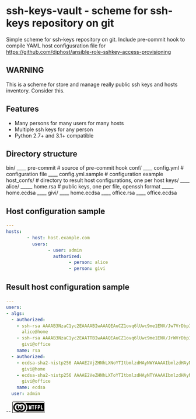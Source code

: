 ssh-keys-vault - scheme for ssh-keys repository on git
======================================================

Simple scheme for ssh-keys repository on git. Include pre-commit hook to compile YAML host configusration file for https://github.com/diphost/ansible-role-sshkey-access-provisioning

WARNING
-------

This is a scheme for store and manage really public ssh keys and hosts inventory. Consider this.

Features
--------

* Many persons for many users for many hosts
* Multiple ssh keys for any person
* Python 2.7+ and 3.1+ compatible

Directory structure
-------------------

bin/
\____ pre-commit        # source of pre-commit hook
conf/
\____ config.yml        # configuration file
\____ config.yml.sample # configuration example
host_confs/             # directory to result host configurations, one per host
keys/
\____ alice/
      \_____ home.rsa   # public keys, one per file, openssh format
      \_____ home.ecdsa
\____ givi/
      \____ home.ecdsa
      \____ office.rsa
      \____ office.ecdsa

Host configuration sample
-------------------------

```yml
---
hosts:
        - host: host.example.com
          users:
                - user: admin
                  authorized:
                        - person: alice
                        - person: givi
```

Result host configuration sample
--------------------------------

```yml
---
users:
- algs:
  - authorized:
    - ssh-rsa AAAAB3NzaC1yc2EAAAABIwAAAQEAuCZ1ovq6lUwc9me1ENX/Jw7VrDbpIJt8h0c7K25puFLPI9d45HyQNbHYaxy4Arl3yft5JjnOqm8ERDs9Gy0H8RGBBX1/+EhnM/SFyJ7J9+qF0EAgGGF7ID6XDXyXQxilYn6R7mDz02ZCuQtLFY9VGF5lfWKWR10soId+FdIW9prEVHHWSHZnXuc90z0PFarFD4m9vbgK534X/oEDuc2tIkUvOeZomcJaJ/3oVMP4IFpqbTBnf1BuCc1QvywPcjzOCxqkon05Vf5Xi5gfPFJRTkO+CyfqkcACevTuqNWix6623Nte605pNMXmeEoiUcBbI4n5HjUz2x11yGZq2hy6zp==
      alice@home
    - ssh-rsa AAAAB3NzaC1yc2EAATTBIwAAAQEAuCZ1ovq6lUwc9me1ENX/JrWVrDbpIJX8h0c7K25puFLPI9d45HyQNbHYaxy4Arl3yft5JjnOqm8ERDs9Gy0H8RGBBX1/+EhnM/SFyJ7J9+qF0EAgGGF7ID6XDXyXQxilYn6R7mDz02ZCuQtLFY9VGF5lfWKWR10soId+FdIW9prEVHHWSHZnXuc90z0PFarFD4m9vbgK534X/oEDuc2tIkUvOeZomcJaJ/3oVMP4IFpqbTBnf1BuCc1QvywPcjzOCxqkon05Vf5Xi5gfPFJRTkO+CyfqkcACevTuqNWix6623Nte605pNMXmeEoiUcBbI4n5HjUz2x11yGZq2hytEQ==
      givi@office
    name: rsa
  - authorized:
    - ecdsa-sha2-nistp256 AAAAE2VjZHNhLXNoYTItbmlzdHAyNWYAAAAIbmlzdHAyNTYAAABBBGbzAPb3aMuBLxMFjEacJeMGan+b4zA3cv4JHyUCyM3nsRmWIcK7zMeN1nbtIk4ywkzs/6/Ya1aqjB47SUwItPY=
      givi@home
    - ecdsa-sha2-nistp256 AAAAE2VeZHNhLXToYTItbmlzdHAyNTYAAAAIbmlzdHAyNTYAAABBBImELZAlFb5wrVFFFWPs/3Yz4kNT1Gs2Y5JW6gVTmC4fGX2WCYEYWcKL4mBNfzWkgfADsYaWTQieYhqOmu675EW=
      givi@office
    name: ecdsa
  user: admin
```


--
[![LICENSE WTFPL](wtfpl-badge-1.png)](LICENSE)

